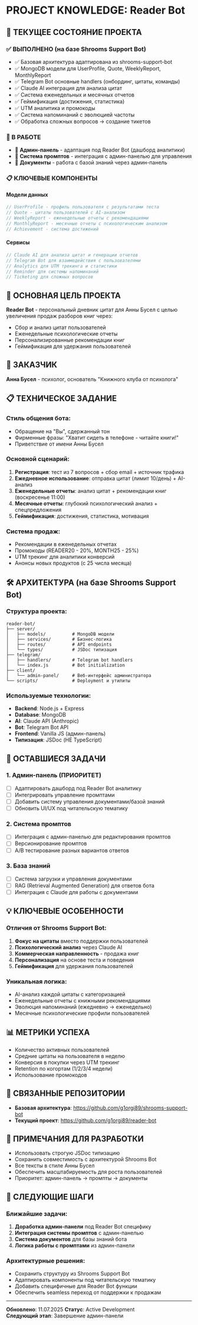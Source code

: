 # PROJECT KNOWLEDGE: Reader Bot

## 🎯 ТЕКУЩЕЕ СОСТОЯНИЕ ПРОЕКТА

### ✅ ВЫПОЛНЕНО (на базе Shrooms Support Bot)
- ✅ Базовая архитектура адаптирована из shrooms-support-bot
- ✅ MongoDB модели для UserProfile, Quote, WeeklyReport, MonthlyReport
- ✅ Telegram Bot основные handlers (онбординг, цитаты, команды)
- ✅ Claude AI интеграция для анализа цитат
- ✅ Система еженедельных и месячных отчетов
- ✅ Геймификация (достижения, статистика)
- ✅ UTM аналитика и промокоды
- ✅ Система напоминаний с эволюцией частоты
- ✅ Обработка сложных вопросов → создание тикетов

### 🔄 В РАБОТЕ
- 🔄 **Админ-панель** - адаптация под Reader Bot (дашборд аналитики)
- 🔄 **Система промптов** - интеграция с админ-панелью для управления
- 🔄 **Документы** - работа с базой знаний через админ-панель

### 📋 КЛЮЧЕВЫЕ КОМПОНЕНТЫ

#### Модели данных
```javascript
// UserProfile - профиль пользователя с результатами теста
// Quote - цитаты пользователей с AI-анализом  
// WeeklyReport - еженедельные отчеты с рекомендациями
// MonthlyReport - месячные отчеты с психологическим анализом
// Achievement - система достижений
```

#### Сервисы
```javascript
// Claude AI для анализа цитат и генерации отчетов
// Telegram Bot для взаимодействия с пользователями
// Analytics для UTM трекинга и статистики
// Reminder для системы напоминаний
// Ticketing для сложных вопросов
```

## 🎯 ОСНОВНАЯ ЦЕЛЬ ПРОЕКТА

**Reader Bot** - персональный дневник цитат для Анны Бусел с целью увеличения продаж разборов книг через:
- Сбор и анализ цитат пользователей  
- Еженедельные психологические отчеты
- Персонализированные рекомендации книг
- Геймификация для удержания пользователей

## 👤 ЗАКАЗЧИК
**Анна Бусел** - психолог, основатель "Книжного клуба от психолога"

## 📋 ТЕХНИЧЕСКОЕ ЗАДАНИЕ

### Стиль общения бота:
- Обращение на "Вы", сдержанный тон
- Фирменные фразы: "Хватит сидеть в телефоне - читайте книги!"
- Приветствие от имени Анны Бусел

### Основной сценарий:
1. **Регистрация**: тест из 7 вопросов + сбор email + источник трафика
2. **Ежедневное использование**: отправка цитат (лимит 10/день) + AI-анализ
3. **Еженедельные отчеты**: анализ цитат + рекомендации книг (воскресенье 11:00)
4. **Месячные отчеты**: глубокий психологический анализ + спецпредложения
5. **Геймификация**: достижения, статистика, мотивация

### Система продаж:
- Рекомендации в еженедельных отчетах
- Промокоды (READER20 - 20%, MONTH25 - 25%)
- UTM трекинг для аналитики конверсий
- Анонсы новых продуктов (с 25 числа месяца)

## 🛠 АРХИТЕКТУРА (на базе Shrooms Support Bot)

### Структура проекта:
```
reader-bot/
├── server/
│   ├── models/          # MongoDB модели
│   ├── services/        # Бизнес-логика
│   ├── routes/          # API endpoints
│   └── types/           # JSDoc типизация
├── telegram/
│   ├── handlers/        # Telegram bot handlers
│   └── index.js         # Bot initialization
├── client/
│   └── admin-panel/     # Веб-интерфейс администратора
└── scripts/             # Deployment и утилиты
```

### Используемые технологии:
- **Backend**: Node.js + Express
- **Database**: MongoDB
- **AI**: Claude API (Anthropic)
- **Bot**: Telegram Bot API
- **Frontend**: Vanilla JS (админ-панель)
- **Типизация**: JSDoc (НЕ TypeScript)

## 🔄 ОСТАВШИЕСЯ ЗАДАЧИ

### 1. Админ-панель (ПРИОРИТЕТ)
- [ ] Адаптировать дашборд под Reader Bot аналитику
- [ ] Интегрировать управление промптами
- [ ] Добавить систему управления документами/базой знаний
- [ ] Обновить UI/UX под читательскую тематику

### 2. Система промптов
- [ ] Интеграция с админ-панелью для редактирования промптов
- [ ] Версионирование промптов
- [ ] A/B тестирование разных вариантов ответов

### 3. База знаний
- [ ] Система загрузки и управления документами
- [ ] RAG (Retrieval Augmented Generation) для ответов бота
- [ ] Интеграция с Claude для работы с документами

## 💡 КЛЮЧЕВЫЕ ОСОБЕННОСТИ

### Отличия от Shrooms Support Bot:
1. **Фокус на цитаты** вместо поддержки пользователей
2. **Психологический анализ** через Claude AI
3. **Коммерческая направленность** - продажа книг
4. **Персонализация** на основе теста и поведения
5. **Геймификация** для удержания пользователей

### Уникальная логика:
- AI-анализ каждой цитаты с категоризацией
- Еженедельные отчеты с книжными рекомендациями  
- Эволюция напоминаний (ежедневно → еженедельно)
- Месячные психологические профили пользователей

## 📊 МЕТРИКИ УСПЕХА
- Количество активных пользователей
- Средние цитаты на пользователя в неделю
- Конверсия в покупки через UTM трекинг
- Retention по когортам (1/2/3/4 недели)
- Использование промокодов

## 🔗 СВЯЗАННЫЕ РЕПОЗИТОРИИ
- **Базовая архитектура**: https://github.com/g1orgi89/shrooms-support-bot
- **Текущий проект**: https://github.com/g1orgi89/reader-bot

## 📝 ПРИМЕЧАНИЯ ДЛЯ РАЗРАБОТКИ
- Использовать строгую JSDoc типизацию
- Сохранить совместимость с архитектурой Shrooms Bot
- Все тексты в стиле Анны Бусел
- Обеспечить масштабируемость для роста пользователей
- Приоритет: админ-панель → промпты → документы

## 🎯 СЛЕДУЮЩИЕ ШАГИ

### Ближайшие задачи:
1. **Доработка админ-панели** под Reader Bot специфику
2. **Интеграция системы промптов** с админ-панелью
3. **Система документов** для базы знаний бота
4. **Логика работы с промптами** из админ-панели

### Архитектурные решения:
- Сохранить структуру из Shrooms Support Bot
- Адаптировать компоненты под читательскую тематику
- Добавить специфичные для Reader Bot функции
- Обеспечить seamless переход от поддержки к продажам

---
**Обновлено**: 11.07.2025
**Статус**: Active Development  
**Следующий этап**: Завершение админ-панели